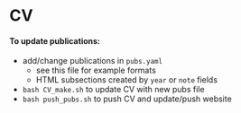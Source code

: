 # CV

#### To update publications:

- add/change publications in `pubs.yaml`
  - see this file for example formats
  - HTML subsections created by `year` or `note` fields
- `bash CV_make.sh` to update CV with new pubs file
- `bash push_pubs.sh` to push CV and update/push website